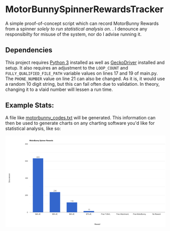 # MotorBunnySpinnerRewardsTracker
A simple proof-of-concept script which can record MotorBunny Rewards from a spinner *solely to run statistical analysis on*. . I denounce any responsibilty for misuse of the system, nor do I advise running it.

## Dependencies
This project requires [Python 3](https://www.python.org/downloads/) installed as well as [GeckoDriver](https://github.com/mozilla/geckodriver/releases) installed and setup. It also requires an adjustment to the `LOOP_COUNT` and `FULLY_QUALIFIED_FILE_PATH` variable values on lines 17 and 19 of main.py. The `PHONE_NUMBER` value on line 21 can also be changed. As it is, it would use a random 10 digit string, but this can fail often due to validation. In theory, changing it to a vlaid number will lessen a run time.

## Example Stats:

A file like [motorbunny_codes.txt](Resources/motorbunny_codes.txt) will be generated. This information can then be used to generate charts on any charting software you'd like for statistical analysis, like so:

<img src="Resources/MotorBunny.png"/>
